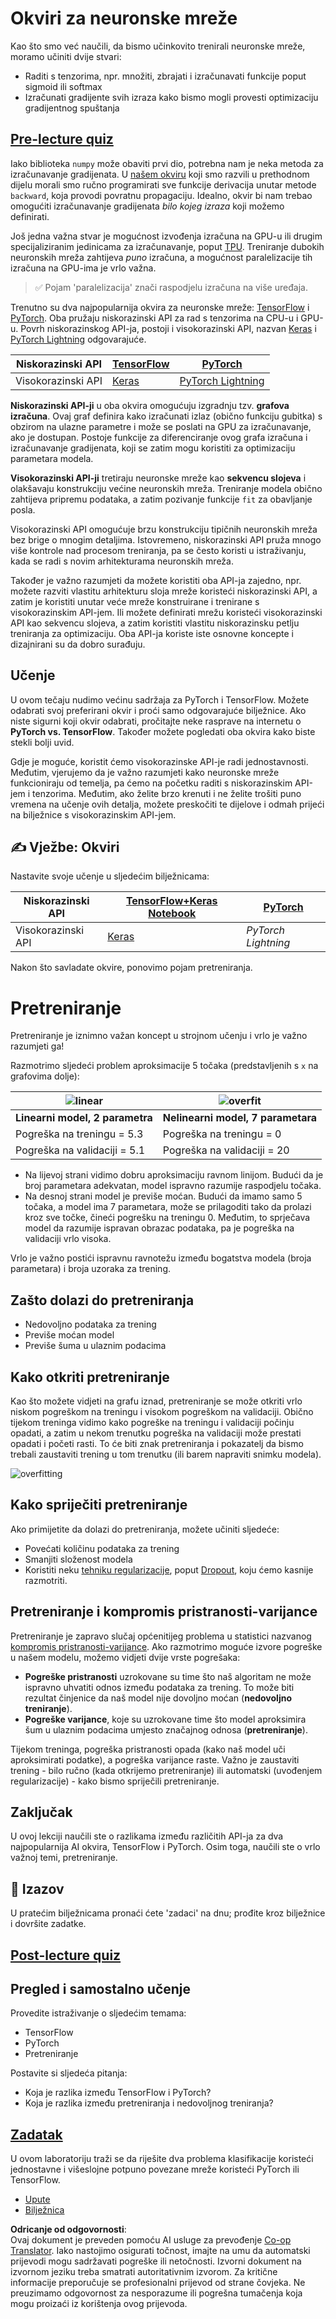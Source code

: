 <!--
CO_OP_TRANSLATOR_METADATA:
{
  "original_hash": "2b544f20b796402507fb05a0df893323",
  "translation_date": "2025-08-25T23:52:59+00:00",
  "source_file": "lessons/3-NeuralNetworks/05-Frameworks/README.md",
  "language_code": "hr"
}
-->
# Okviri za neuronske mreže

Kao što smo već naučili, da bismo učinkovito trenirali neuronske mreže, moramo učiniti dvije stvari:

* Raditi s tenzorima, npr. množiti, zbrajati i izračunavati funkcije poput sigmoid ili softmax
* Izračunati gradijente svih izraza kako bismo mogli provesti optimizaciju gradijentnog spuštanja

## [Pre-lecture quiz](https://red-field-0a6ddfd03.1.azurestaticapps.net/quiz/105)

Iako biblioteka `numpy` može obaviti prvi dio, potrebna nam je neka metoda za izračunavanje gradijenata. U [našem okviru](../../../../../lessons/3-NeuralNetworks/04-OwnFramework/OwnFramework.ipynb) koji smo razvili u prethodnom dijelu morali smo ručno programirati sve funkcije derivacija unutar metode `backward`, koja provodi povratnu propagaciju. Idealno, okvir bi nam trebao omogućiti izračunavanje gradijenata *bilo kojeg izraza* koji možemo definirati.

Još jedna važna stvar je mogućnost izvođenja izračuna na GPU-u ili drugim specijaliziranim jedinicama za izračunavanje, poput [TPU](https://en.wikipedia.org/wiki/Tensor_Processing_Unit). Treniranje dubokih neuronskih mreža zahtijeva *puno* izračuna, a mogućnost paralelizacije tih izračuna na GPU-ima je vrlo važna.

> ✅ Pojam 'paralelizacija' znači raspodjelu izračuna na više uređaja.

Trenutno su dva najpopularnija okvira za neuronske mreže: [TensorFlow](http://TensorFlow.org) i [PyTorch](https://pytorch.org/). Oba pružaju niskorazinski API za rad s tenzorima na CPU-u i GPU-u. Povrh niskorazinskog API-ja, postoji i visokorazinski API, nazvan [Keras](https://keras.io/) i [PyTorch Lightning](https://pytorchlightning.ai/) odgovarajuće.

Niskorazinski API | [TensorFlow](http://TensorFlow.org) | [PyTorch](https://pytorch.org/)
------------------|-------------------------------------|--------------------------------
Visokorazinski API| [Keras](https://keras.io/) | [PyTorch Lightning](https://pytorchlightning.ai/)

**Niskorazinski API-ji** u oba okvira omogućuju izgradnju tzv. **grafova izračuna**. Ovaj graf definira kako izračunati izlaz (obično funkciju gubitka) s obzirom na ulazne parametre i može se poslati na GPU za izračunavanje, ako je dostupan. Postoje funkcije za diferenciranje ovog grafa izračuna i izračunavanje gradijenata, koji se zatim mogu koristiti za optimizaciju parametara modela.

**Visokorazinski API-ji** tretiraju neuronske mreže kao **sekvencu slojeva** i olakšavaju konstrukciju većine neuronskih mreža. Treniranje modela obično zahtijeva pripremu podataka, a zatim pozivanje funkcije `fit` za obavljanje posla.

Visokorazinski API omogućuje brzu konstrukciju tipičnih neuronskih mreža bez brige o mnogim detaljima. Istovremeno, niskorazinski API pruža mnogo više kontrole nad procesom treniranja, pa se često koristi u istraživanju, kada se radi s novim arhitekturama neuronskih mreža.

Također je važno razumjeti da možete koristiti oba API-ja zajedno, npr. možete razviti vlastitu arhitekturu sloja mreže koristeći niskorazinski API, a zatim je koristiti unutar veće mreže konstruirane i trenirane s visokorazinskim API-jem. Ili možete definirati mrežu koristeći visokorazinski API kao sekvencu slojeva, a zatim koristiti vlastitu niskorazinsku petlju treniranja za optimizaciju. Oba API-ja koriste iste osnovne koncepte i dizajnirani su da dobro surađuju.

## Učenje

U ovom tečaju nudimo većinu sadržaja za PyTorch i TensorFlow. Možete odabrati svoj preferirani okvir i proći samo odgovarajuće bilježnice. Ako niste sigurni koji okvir odabrati, pročitajte neke rasprave na internetu o **PyTorch vs. TensorFlow**. Također možete pogledati oba okvira kako biste stekli bolji uvid.

Gdje je moguće, koristit ćemo visokorazinske API-je radi jednostavnosti. Međutim, vjerujemo da je važno razumjeti kako neuronske mreže funkcioniraju od temelja, pa ćemo na početku raditi s niskorazinskim API-jem i tenzorima. Međutim, ako želite brzo krenuti i ne želite trošiti puno vremena na učenje ovih detalja, možete preskočiti te dijelove i odmah prijeći na bilježnice s visokorazinskim API-jem.

## ✍️ Vježbe: Okviri

Nastavite svoje učenje u sljedećim bilježnicama:

Niskorazinski API | [TensorFlow+Keras Notebook](../../../../../lessons/3-NeuralNetworks/05-Frameworks/IntroKerasTF.ipynb) | [PyTorch](../../../../../lessons/3-NeuralNetworks/05-Frameworks/IntroPyTorch.ipynb)
------------------|-------------------------------------|--------------------------------
Visokorazinski API| [Keras](../../../../../lessons/3-NeuralNetworks/05-Frameworks/IntroKeras.ipynb) | *PyTorch Lightning*

Nakon što savladate okvire, ponovimo pojam pretreniranja.

# Pretreniranje

Pretreniranje je iznimno važan koncept u strojnom učenju i vrlo je važno razumjeti ga!

Razmotrimo sljedeći problem aproksimacije 5 točaka (predstavljenih s `x` na grafovima dolje):

![linear](../../../../../translated_images/overfit1.f24b71c6f652e59e6bed7245ffbeaecc3ba320e16e2221f6832b432052c4da43.hr.jpg) | ![overfit](../../../../../translated_images/overfit2.131f5800ae10ca5e41d12a411f5f705d9ee38b1b10916f284b787028dd55cc1c.hr.jpg)
-------------------------|--------------------------
**Linearni model, 2 parametra** | **Nelinearni model, 7 parametara**
Pogreška na treningu = 5.3 | Pogreška na treningu = 0
Pogreška na validaciji = 5.1 | Pogreška na validaciji = 20

* Na lijevoj strani vidimo dobru aproksimaciju ravnom linijom. Budući da je broj parametara adekvatan, model ispravno razumije raspodjelu točaka.
* Na desnoj strani model je previše moćan. Budući da imamo samo 5 točaka, a model ima 7 parametara, može se prilagoditi tako da prolazi kroz sve točke, čineći pogrešku na treningu 0. Međutim, to sprječava model da razumije ispravan obrazac podataka, pa je pogreška na validaciji vrlo visoka.

Vrlo je važno postići ispravnu ravnotežu između bogatstva modela (broja parametara) i broja uzoraka za trening.

## Zašto dolazi do pretreniranja

  * Nedovoljno podataka za trening
  * Previše moćan model
  * Previše šuma u ulaznim podacima

## Kako otkriti pretreniranje

Kao što možete vidjeti na grafu iznad, pretreniranje se može otkriti vrlo niskom pogreškom na treningu i visokom pogreškom na validaciji. Obično tijekom treninga vidimo kako pogreške na treningu i validaciji počinju opadati, a zatim u nekom trenutku pogreška na validaciji može prestati opadati i početi rasti. To će biti znak pretreniranja i pokazatelj da bismo trebali zaustaviti trening u tom trenutku (ili barem napraviti snimku modela).

![overfitting](../../../../../translated_images/Overfitting.408ad91cd90b4371d0a81f4287e1409c359751adeb1ae450332af50e84f08c3e.hr.png)

## Kako spriječiti pretreniranje

Ako primijetite da dolazi do pretreniranja, možete učiniti sljedeće:

 * Povećati količinu podataka za trening
 * Smanjiti složenost modela
 * Koristiti neku [tehniku regularizacije](../../4-ComputerVision/08-TransferLearning/TrainingTricks.md), poput [Dropout](../../4-ComputerVision/08-TransferLearning/TrainingTricks.md#Dropout), koju ćemo kasnije razmotriti.

## Pretreniranje i kompromis pristranosti-varijance

Pretreniranje je zapravo slučaj općenitijeg problema u statistici nazvanog [kompromis pristranosti-varijance](https://en.wikipedia.org/wiki/Bias%E2%80%93variance_tradeoff). Ako razmotrimo moguće izvore pogreške u našem modelu, možemo vidjeti dvije vrste pogrešaka:

* **Pogreške pristranosti** uzrokovane su time što naš algoritam ne može ispravno uhvatiti odnos između podataka za trening. To može biti rezultat činjenice da naš model nije dovoljno moćan (**nedovoljno treniranje**).
* **Pogreške varijance**, koje su uzrokovane time što model aproksimira šum u ulaznim podacima umjesto značajnog odnosa (**pretreniranje**).

Tijekom treninga, pogreška pristranosti opada (kako naš model uči aproksimirati podatke), a pogreška varijance raste. Važno je zaustaviti trening - bilo ručno (kada otkrijemo pretreniranje) ili automatski (uvođenjem regularizacije) - kako bismo spriječili pretreniranje.

## Zaključak

U ovoj lekciji naučili ste o razlikama između različitih API-ja za dva najpopularnija AI okvira, TensorFlow i PyTorch. Osim toga, naučili ste o vrlo važnoj temi, pretreniranje.

## 🚀 Izazov

U pratećim bilježnicama pronaći ćete 'zadaci' na dnu; prođite kroz bilježnice i dovršite zadatke.

## [Post-lecture quiz](https://red-field-0a6ddfd03.1.azurestaticapps.net/quiz/205)

## Pregled i samostalno učenje

Provedite istraživanje o sljedećim temama:

- TensorFlow
- PyTorch
- Pretreniranje

Postavite si sljedeća pitanja:

- Koja je razlika između TensorFlow i PyTorch?
- Koja je razlika između pretreniranja i nedovoljnog treniranja?

## [Zadatak](lab/README.md)

U ovom laboratoriju traži se da riješite dva problema klasifikacije koristeći jednostavne i višeslojne potpuno povezane mreže koristeći PyTorch ili TensorFlow.

* [Upute](lab/README.md)
* [Bilježnica](../../../../../lessons/3-NeuralNetworks/05-Frameworks/lab/LabFrameworks.ipynb)

**Odricanje od odgovornosti**:  
Ovaj dokument je preveden pomoću AI usluge za prevođenje [Co-op Translator](https://github.com/Azure/co-op-translator). Iako nastojimo osigurati točnost, imajte na umu da automatski prijevodi mogu sadržavati pogreške ili netočnosti. Izvorni dokument na izvornom jeziku treba smatrati autoritativnim izvorom. Za kritične informacije preporučuje se profesionalni prijevod od strane čovjeka. Ne preuzimamo odgovornost za nesporazume ili pogrešna tumačenja koja mogu proizaći iz korištenja ovog prijevoda.